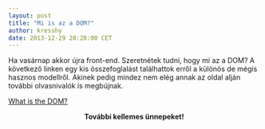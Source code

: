 ```yaml
---
layout: post
title: "Mi is az a DOM?"
author: kresshy
date: 2013-12-29 20:28:00 CET
---
```


Ha vasárnap akkor újra front-end. Szeretnétek tudni, hogy mi az a DOM?
A következő linken egy kis összefoglalást találhattok erről a 
különös de mégis hasznos modellről. Akinek pedig mindez nem elég annak
az oldal alján további olvasnivalók is megbújnak.

[What is the DOM?](http://css-tricks.com/dom/)

<p style="text-align: center; font-weight: bold;">
    További kellemes ünnepeket!
</p>
